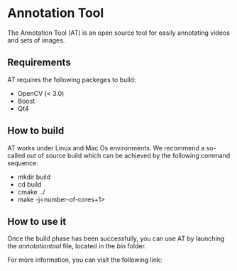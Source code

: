 # Annotation Tool
The Annotation Tool (AT) is an open source tool for easily annotating 
videos and sets of images.

## Requirements

AT requires the following packeges to build:

* OpenCV (< 3.0)
* Boost
* Qt4

## How to build

AT works under Linux and Mac Os environments. We recommend a so-called out of source build 
which can be achieved by the following command sequence:

* mkdir build
* cd build
* cmake ../
* make -j<number-of-cores+1>

## How to use it

Once the build phase has been successfully, you can use AT by launching the _annotationtool_
file, located in the _bin_ folder.

For more information, you can visit the following link: 